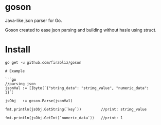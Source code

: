 # goson
Java-like json parser for Go.

Goson created to ease json parsing and building without hasle using struct.

# Install

```
go get -u github.com/firabliz/goson

# Example

```go
//parsing json
jsonVal := []byte(`{"string_data": "string_value", "numeric_data": 1}`)

jsObj   := goson.Parse(jsonVal)

fmt.println(jsObj.GetString(`key`))         //print: string_value

fmt.println(jsObj.GetInt(`numeric_data`))   //print: 1

```